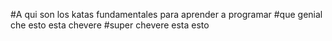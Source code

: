 #A qui son los katas fundamentales para aprender a programar
#que genial che esto esta chevere
#super chevere esta esto 
